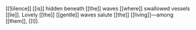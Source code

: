 [[Silence]] [[is]] hidden beneath [[the]] waves 
[[where]] swallowed vessels [[lie]].
Lovely [[the]] [[gentle]] waves salute 
[[the]] [[living]]—among [[them]], [[I]].